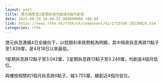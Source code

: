 ```yaml
---
layout: post
title: 港元隔夜至2星期拆息均創逾4個月新低
date: 2023-08-29 14:04:52.000000000 +08:00
link: https://news.rthk.hk/rthk/ch/component/k2/1715598-20230829.htm
categories: rthk
---
```


港元拆息連續4日全線向下，以短期利率跌勢較為明顯，其中隔夜拆息再跌11點子至1.839厘，是4月18日以來最低。

1星期拆息跌12點子至3.042厘，2星期拆息跌13點子至3.249厘，均創逾4個月低位。

與樓按相關的1個月拆息跌6點子，報3.755厘，續創近4個月低位。
